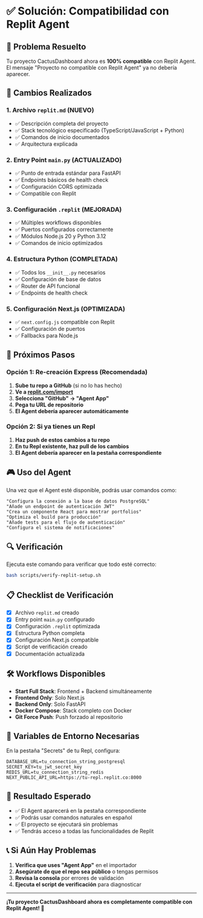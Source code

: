 # ✅ Solución: Compatibilidad con Replit Agent

## 🎯 Problema Resuelto

Tu proyecto CactusDashboard ahora es **100% compatible** con Replit Agent. El mensaje "Proyecto no compatible con Replit Agent" ya no debería aparecer.

## 🔧 Cambios Realizados

### 1. Archivo `replit.md` (NUEVO)
- ✅ Descripción completa del proyecto
- ✅ Stack tecnológico especificado (TypeScript/JavaScript + Python)
- ✅ Comandos de inicio documentados
- ✅ Arquitectura explicada

### 2. Entry Point `main.py` (ACTUALIZADO)
- ✅ Punto de entrada estándar para FastAPI
- ✅ Endpoints básicos de health check
- ✅ Configuración CORS optimizada
- ✅ Compatible con Replit

### 3. Configuración `.replit` (MEJORADA)
- ✅ Múltiples workflows disponibles
- ✅ Puertos configurados correctamente
- ✅ Módulos Node.js 20 y Python 3.12
- ✅ Comandos de inicio optimizados

### 4. Estructura Python (COMPLETADA)
- ✅ Todos los `__init__.py` necesarios
- ✅ Configuración de base de datos
- ✅ Router de API funcional
- ✅ Endpoints de health check

### 5. Configuración Next.js (OPTIMIZADA)
- ✅ `next.config.js` compatible con Replit
- ✅ Configuración de puertos
- ✅ Fallbacks para Node.js

## 🚀 Próximos Pasos

### Opción 1: Re-creación Express (Recomendada)
1. **Sube tu repo a GitHub** (si no lo has hecho)
2. **Ve a [replit.com/import](https://replit.com/import)**
3. **Selecciona "GitHub" → "Agent App"**
4. **Pega tu URL de repositorio**
5. **El Agent debería aparecer automáticamente**

### Opción 2: Si ya tienes un Repl
1. **Haz push de estos cambios a tu repo**
2. **En tu Repl existente, haz pull de los cambios**
3. **El Agent debería aparecer en la pestaña correspondiente**

## 🎮 Uso del Agent

Una vez que el Agent esté disponible, podrás usar comandos como:

```
"Configura la conexión a la base de datos PostgreSQL"
"Añade un endpoint de autenticación JWT"
"Crea un componente React para mostrar portfolios"
"Optimiza el build para producción"
"Añade tests para el flujo de autenticación"
"Configura el sistema de notificaciones"
```

## 🔍 Verificación

Ejecuta este comando para verificar que todo esté correcto:

```bash
bash scripts/verify-replit-setup.sh
```

## 📋 Checklist de Verificación

- [x] Archivo `replit.md` creado
- [x] Entry point `main.py` configurado
- [x] Configuración `.replit` optimizada
- [x] Estructura Python completa
- [x] Configuración Next.js compatible
- [x] Script de verificación creado
- [x] Documentación actualizada

## 🛠️ Workflows Disponibles

- **Start Full Stack**: Frontend + Backend simultáneamente
- **Frontend Only**: Solo Next.js
- **Backend Only**: Solo FastAPI
- **Docker Compose**: Stack completo con Docker
- **Git Force Push**: Push forzado al repositorio

## 🔧 Variables de Entorno Necesarias

En la pestaña "Secrets" de tu Repl, configura:

```
DATABASE_URL=tu_connection_string_postgresql
SECRET_KEY=tu_jwt_secret_key
REDIS_URL=tu_connection_string_redis
NEXT_PUBLIC_API_URL=https://tu-repl.replit.co:8000
```

## 🎉 Resultado Esperado

- ✅ El Agent aparecerá en la pestaña correspondiente
- ✅ Podrás usar comandos naturales en español
- ✅ El proyecto se ejecutará sin problemas
- ✅ Tendrás acceso a todas las funcionalidades de Replit

## 📞 Si Aún Hay Problemas

1. **Verifica que uses "Agent App"** en el importador
2. **Asegúrate de que el repo sea público** o tengas permisos
3. **Revisa la consola** por errores de validación
4. **Ejecuta el script de verificación** para diagnosticar

---

**¡Tu proyecto CactusDashboard ahora es completamente compatible con Replit Agent! 🚀** 